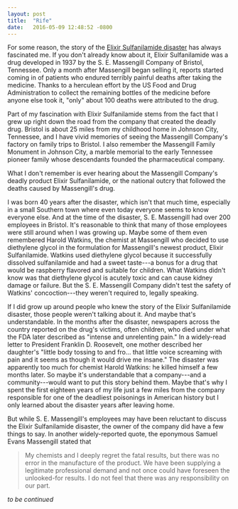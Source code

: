```yaml
---
layout: post
title:  "Rife"
date:   2016-05-09 12:48:52 -0800
---
```


For some reason, the story of the [Elixir Sulfanilamide disaster](https://en.wikipedia.org/wiki/Elixir_sulfanilamide) has always fascinated me.  If you don't already know about it, Elixir Sulfanilamide was a drug developed in 1937 by the S. E. Massengill Company of Bristol, Tennessee.  Only a month after Massengill began selling it, reports started coming in of patients who endured terribly painful deaths after taking the medicine.  Thanks to a herculean effort by the US Food and Drug Administration to collect the remaining bottles of the medicine before anyone else took it, "only" about 100 deaths were attributed to the drug.

Part of my fascination with Elixir Sulfanilamide stems from the fact that I grew up right down the road from the company that created the deadly drug.  Bristol is about 25 miles from my childhood home in Johnson City, Tennessee, and I have vivid memories of seeing the Massengill Company's factory on family trips to Bristol.  I also remember the Massengill Family Monument in Johnson City, a marble memorial to the early Tennessee pioneer family whose descendants founded the pharmaceutical company.

What I don't remember is ever hearing about the Massengill Company's deadly product Elixir Sulfanilamide, or the national outcry that followed the deaths caused by Massengill's drug.

I was born 40 years after the disaster, which isn't that much time, especially in a small Southern town where even today everyone seems to know everyone else.  And at the time of the disaster, S. E. Massengill had over 200 employees in Bristol.  It's reasonable to think that many of those employees were still around when I was growing up.  Maybe some of them even remembered Harold Watkins, the chemist at Massengill who decided to use diethylene glycol in the formulation for Massengill's newest product, Elixir Sulfanilamide.  Watkins used diethylene glycol because it successfully dissolved sulfanilamide and had a sweet taste---a bonus for a drug that would be raspberry flavored and suitable for children.  What Watkins didn't know was that diethylene glycol is acutely toxic and can cause kidney damage or failure.  But the S. E. Massengill Company didn't test the safety of Watkins' concoction---they weren't required to, legally speaking.

If I did grow up around people who knew the story of the Elixir Sulfanilamide disaster, those people weren't talking about it.  And maybe that's understandable.  In the months after the disaster, newspapers across the country reported on the drug's victims, often children, who died under what the FDA later described as "intense and unrelenting pain."  In a widely-read letter to President Franklin D. Roosevelt, one mother described her daughter's "little body tossing to and fro... that little voice screaming with pain and it seems as though it would drive me insane."  The disaster was apparently too much for chemist Harold Watkins:  he killed himself a few months later.  So maybe it's understandable that a company---and a community---would want to put this story behind them.  Maybe that's why I spent the first eighteen years of my life just a few miles from the company responsible for one of the deadliest poisonings in American history but I only learned about the disaster years after leaving home.

But while S. E. Massengill's employees may have been reluctant to discuss the Elixir Sulfanilamide disaster, the owner of the company did have a few things to say.  In another widely-reported quote, the eponymous Samuel Evans Massengill stated that

> My chemists and I deeply regret the fatal results, but there was no error in the manufacture of the product. We have been supplying a legitimate professional demand and not once could have foreseen the unlooked-for results. I do not feel that there was any responsibility on our part.

*to be continued*



